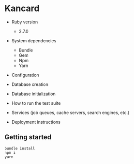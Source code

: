 # Kancard

- Ruby version
  - 2.7.0

- System dependencies
  - Bundle
  - Gem
  - Npm
  - Yarn

- Configuration

- Database creation

- Database initialization

- How to run the test suite

- Services (job queues, cache servers, search engines, etc.)

- Deployment instructions

## Getting started

`bundle install`\
`npm i`\
`yarn`

